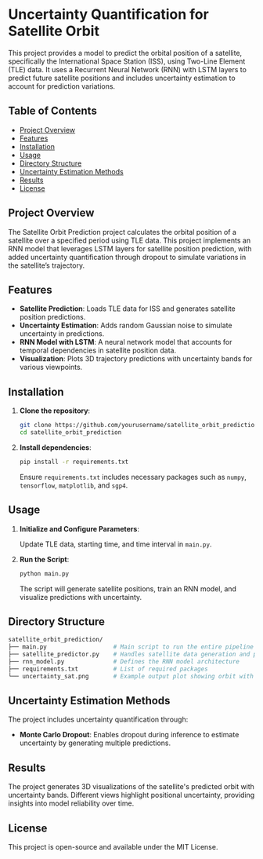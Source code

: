 # Uncertainty Quantification for Satellite Orbit

This project provides a model to predict the orbital position of a satellite, specifically the International Space Station (ISS), using Two-Line Element (TLE) data. It uses a Recurrent Neural Network (RNN) with LSTM layers to predict future satellite positions and includes uncertainty estimation to account for prediction variations.

## Table of Contents

- [Project Overview](#project-overview)
- [Features](#features)
- [Installation](#installation)
- [Usage](#usage)
- [Directory Structure](#directory-structure)
- [Uncertainty Estimation Methods](#uncertainty-estimation-methods)
- [Results](#results)
- [License](#license)

## Project Overview

The Satellite Orbit Prediction project calculates the orbital position of a satellite over a specified period using TLE data. This project implements an RNN model that leverages LSTM layers for satellite position prediction, with added uncertainty quantification through dropout to simulate variations in the satellite’s trajectory.

## Features

- **Satellite Prediction**: Loads TLE data for ISS and generates satellite position predictions.
- **Uncertainty Estimation**: Adds random Gaussian noise to simulate uncertainty in predictions.
- **RNN Model with LSTM**: A neural network model that accounts for temporal dependencies in satellite position data.
- **Visualization**: Plots 3D trajectory predictions with uncertainty bands for various viewpoints.

## Installation

1. **Clone the repository**:

    ```bash
    git clone https://github.com/yourusername/satellite_orbit_prediction.git
    cd satellite_orbit_prediction
    ```

2. **Install dependencies**:

    ```bash
    pip install -r requirements.txt
    ```

    Ensure `requirements.txt` includes necessary packages such as `numpy`, `tensorflow`, `matplotlib`, and `sgp4`.

## Usage

1. **Initialize and Configure Parameters**:
   
   Update TLE data, starting time, and time interval in `main.py`.

2. **Run the Script**:

    ```bash
    python main.py
    ```

    The script will generate satellite positions, train an RNN model, and visualize predictions with uncertainty.

## Directory Structure

```graphql
satellite_orbit_prediction/
├── main.py                   # Main script to run the entire pipeline
├── satellite_predictor.py    # Handles satellite data generation and preprocessing
├── rnn_model.py              # Defines the RNN model architecture
├── requirements.txt          # List of required packages
└── uncertainty_sat.png       # Example output plot showing orbit with uncertainty
```

## Uncertainty Estimation Methods

The project includes uncertainty quantification through:

- **Monte Carlo Dropout**: Enables dropout during inference to estimate uncertainty by generating multiple predictions.

## Results

The project generates 3D visualizations of the satellite's predicted orbit with uncertainty bands. Different views highlight positional uncertainty, providing insights into model reliability over time.

## License

This project is open-source and available under the MIT License.
